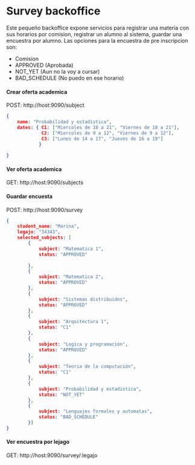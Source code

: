 # Survey backoffice

Este pequeño backoffice expone servicios para registrar una materia con sus horarios por comision, registrar un alumno al sistema, guardar una encuestra por alumno.
Las opciones para la encuestra de pre inscripcion son:
* Comision 
* APPROVED (Aprobada) 
* NOT_YET (Aun no la voy a cursar) 
* BAD_SCHEDULE (No puedo en ese horario)

#### Crear oferta academica

POST: http://host:9090/subject
```json
{
	name: "Probabilidad y estadistica",
	dates: { C1: ["Miercoles de 18 a 21", "Viernes de 18 a 21"], 
			 C2: ["Miercoles de 9 a 12", "Viernes de 9 a 12"], 
			 C3: ["Lunes de 14 a 17", "Jueves de 16 a 19"] 
			}
	
}
```

#### Ver oferta academica
GET: http://host:9090/subjects

#### Guardar encuesta
POST: http://host:9090/survey
```json
{
	student_name: "Marina",
	legajo: "34343",
	selected_subjects: [
		{
			subject: "Matematica 1",
			status: "APPROVED"
			
		},
		{
			subject: "Matematica 2", 
			status: "APPROVED"
		},
		{
			subject: "Sistemas distribuidos", 
			status: "APPROVED"
		},
		{
			subject: "Arquitectura 1", 
			status: "C1"
		},
		{
			subject: "Logica y programación", 
			status: "APPROVED"
		},
		{
			subject: "Teoria de la computación", 
			status: "C1"
		},
		{
			subject: "Probabilidad y estadistica", 
			status: "NOT_YET"
		},
		{
			subject: "Lenguajes formales y automatas", 
			status: "BAD_SCHEDULE"
		}]
}
```

#### Ver encuestra por lejago
GET: http://host:9090/survey/:legajo